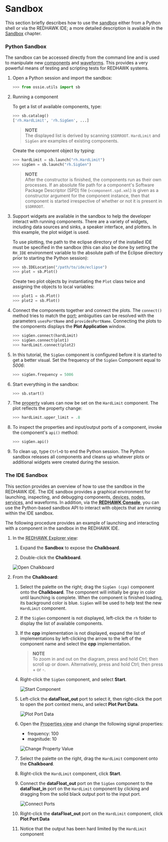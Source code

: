 # Sandbox

This section briefly describes how to use the <abbr title="See Glossary.">sandbox</abbr> either from a Python shell or via the REDHAWK IDE; a more detailed description is available in the [Sandbox](../Sandbox/_index.html) chapter.

### Python Sandbox

The sandbox can be accessed directly from the command line and is used to manipulate new <abbr title="See Glossary.">components</abbr> and <abbr title="See Glossary.">waveforms</abbr>. This provides a very powerful means of testing and scripting tests for REDHAWK systems.

1. Open a Python session and import the sandbox:

    ```python
    >>> from ossie.utils import sb
    ```

1. Running a component

    To get a list of available components, type:

    ```python
    >>> sb.catalog()
    ['rh.HardLimit', 'rh.SigGen', ...]
    ```

    > **NOTE**  
    > The displayed list is derived by scanning `$SDRROOT`. `HardLimit` and `SigGen` are examples of existing components.

    Create the component object by typing:

    ```python
    >>> hardLimit = sb.launch("rh.HardLimit")
    >>> sigGen = sb.launch("rh.SigGen")
    ```

    > **NOTE**  
    > After the constructor is finished, the components run as their own processes. If an absolute file path for a component's Software Package Descriptor (SPD) file (`<component.spd.xml`) is given as a constructor argument for the component instance, then that component is started irrespective of whether or not it is present in `$SDRROOT`.

1. Support widgets are available in the sandbox to help the developer interact with running components. There are a variety of widgets, including data sources and sinks, a speaker interface, and plotters. In this example, the plot widget is used.

    To use plotting, the path to the eclipse directory of the installed IDE must be specified in the sandbox (this can also be done by setting the `RH_IDE` environment variable to the absolute path of the Eclipse directory prior to starting the Python session):

    ```python
    >>> sb.IDELocation("/path/to/ide/eclipse")
    >>> plot = sb.Plot()
    ```

    Create two plot objects by instantiating the `Plot` class twice and assigning the objects to local variables:

    ```python
    >>> plot1 = sb.Plot()
    >>> plot2 = sb.Plot()
    ```

1. Connect the components together and connect the plots. The `connect()` method tries to match the <abbr title="See Glossary.">port</abbr>; ambiguities can be resolved with the parameters `usesPortName` and `providesPortName`. Connecting the plots to the components displays the **Plot Application** window.

    ```python
    >>> sigGen.connect(hardLimit)
    >>> sigGen.connect(plot1)
    >>> hardLimit.connect(plot2)
    ```

1. In this tutorial, the `SigGen` component is configured before it is started to get a better visual. Set the frequency of the `SigGen` Component equal to *5006*:

    ```python
    >>> sigGen.frequency = 5006
    ```

1. Start everything in the sandbox:

    ```python
    >>> sb.start()
    ```

1. The <abbr title="See Glossary.">property</abbr> values can now be set on the `HardLimit` component. The plot reflects the property change:

    ```python
    >>> hardLimit.upper_limit = .8
    ```

1. To inspect the properties and input/output ports of a component, invoke the component's `api()` method:

    ```python
    >>> sigGen.api()
    ```

1.  To clean up, type `Ctrl+D` to end the Python session. The Python sandbox releases all components and cleans up whatever plots or additional widgets were created during the session.

### The IDE Sandbox

This section provides an overview of how to use the sandbox in the REDHAWK IDE. The IDE sandbox provides a graphical environment for launching, inspecting, and debugging components, <abbr title="See Glossary.">devices</abbr>, <abbr title="See Glossary.">nodes</abbr>, <abbr title="See Glossary.">services</abbr>, and waveforms. In addition, via the **<abbr title="See Glossary.">REDHAWK Console</abbr>**, you can use the Python-based sandbox API to interact with objects that are running within the IDE sandbox.

The following procedure provides an example of launching and interacting with a component in the sandbox in the REDHAWK IDE.

1. In the <abbr title="See Glossary.">REDHAWK Explorer view</abbr>:

    1. Expand the **Sandbox** to expose the **Chalkboard**.

    1. Double-click the **Chalkboard**.

      ![Open Chalkboard](img/REDHAWK_Example_HardLimit_Chalkboard_Highlighted.png)

1. From the **Chalkboard**:

    1. Select the palette on the right; drag the `SigGen (cpp)` component onto the **Chalkboard**. The component will initially be gray in color until launching is complete. When the component is finished loading, its background color is blue. `SigGen` will be used to help test the new `HardLimit` component.

    1. If the `SigGen` component is not displayed, left-click the `rh` folder to display the list of available components.

    1. If the **cpp** implementation is not displayed, expand the list of implementations by left-clicking the arrow to the left of the component name and select the **cpp** implementation.

        > **NOTE**  
        > To zoom in and out on the diagram, press and hold Ctrl; then scroll up or down. Alternatively, press and hold Ctrl; then press + or -.  

    1. Right-click the `SigGen` component, and select **Start**.

        ![Start Component](img/REDHAWK_Example_chalkboard_Start_Comp.png)

    1. Left-click the **dataFloat_out** port to select it, then right-click the port to open the port context menu, and select **Plot Port Data**.

        ![Plot Port Data](img/REDHAWK_Example_chalkboard_Plot_Port.png)

    1. Open the <abbr title="See Glossary.">Properties view</abbr> and change the following signal properties:
        - frequency: 100
        - magnitude: 10

        ![Change Property Value](img/REDHAWK_Example_chalkboard_Prop_Change.png)

    1. Select the palette on the right, drag the `HardLimit` component onto the **Chalkboard**.

    1. Right-click the `HardLimit` component, click **Start**.

    1. Connect the **dataFloat_out** port on the `SigGen` component to the **dataFloat_in** port on the `HardLimit` component by clicking and dragging from the solid black output port to the input port.

        ![Connect Ports](img/REDHAWK_Example_chalkboard_Connect_Comp.png)

    1. Right-click the **dataFloat_out** port on the `HardLimit` component, click **Plot Port Data**

    1. Notice that the output has been hard limited by the `HardLimit` component

